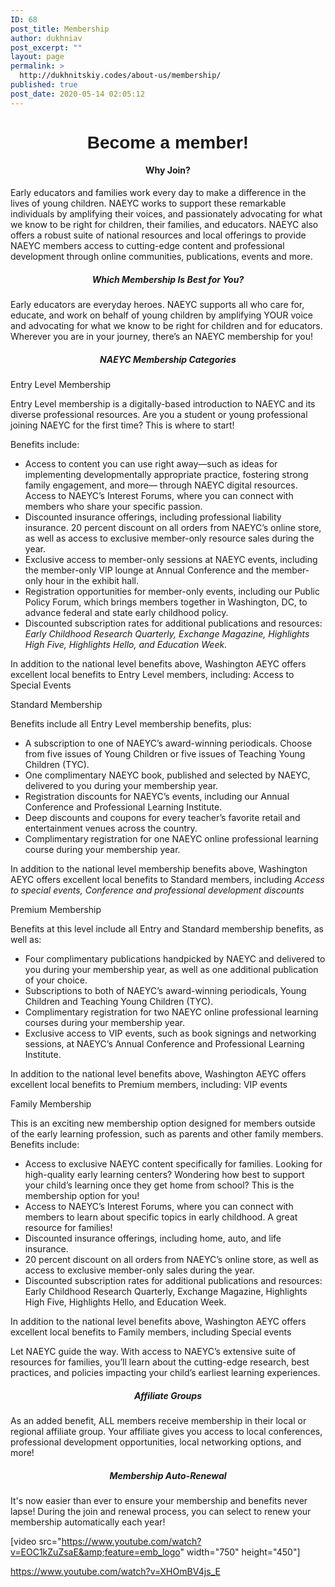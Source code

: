 ```yaml
---
ID: 68
post_title: Membership
author: dukhniav
post_excerpt: ""
layout: page
permalink: >
  http://dukhnitskiy.codes/about-us/membership/
published: true
post_date: 2020-05-14 02:05:12
---
```

<h1 style="text-align: center;"><span style="font-family: arial, helvetica, sans-serif;">Become a member!</span></h1>
<h4 style="text-align: center;">Why Join?</h4>
Early educators and families work every day to make a difference in the lives of young children. NAEYC works to support these remarkable individuals by amplifying their voices, and passionately advocating for what we know to be right for children, their families, and educators. NAEYC also offers a robust suite of national resources and local offerings to provide NAEYC members access to cutting-edge content and professional development through online communities, publications, events and more.
<h5 style="text-align: center;">Which Membership Is Best for You?</h5>
Early educators are everyday heroes. NAEYC supports all who care for, educate, and work on behalf of young children by amplifying YOUR voice and advocating for what we know to be right for children and for educators. Wherever you are in your journey, there’s an NAEYC membership for you!
<h5 style="text-align: center;">NAEYC Membership Categories</h5>
<a>Entry Level Membership</a>

Entry Level membership is a digitally-based introduction to NAEYC and its diverse professional resources. Are you a student or young professional joining NAEYC for the first time? This is where to start!

Benefits include:
<ul>
 	<li>Access to content you can use right away—such as ideas for implementing developmentally appropriate practice, fostering strong family engagement, and more— through NAEYC digital resources.
Access to NAEYC’s Interest Forums, where you can connect with members who share your specific passion.</li>
 	<li>Discounted insurance offerings, including professional liability insurance.
20 percent discount on all orders from NAEYC’s online store, as well as access to exclusive member-only resource sales during the year.</li>
 	<li>Exclusive access to member-only sessions at NAEYC events, including the member-only VIP lounge at Annual Conference and the member-only hour in the exhibit hall.</li>
 	<li>Registration opportunities for member-only events, including our Public Policy Forum, which brings members together in Washington, DC, to advance federal and state early childhood policy.</li>
 	<li>Discounted subscription rates for additional publications and resources: <em>Early Childhood Research Quarterly, Exchange Magazine, Highlights High Five, Highlights Hello, and Education Week.</em></li>
</ul>
In addition to the national level benefits above, Washington AEYC offers excellent local benefits to Entry Level members, including: Access to Special Events

<a>Standard Membership</a>

Benefits include all Entry Level membership benefits, plus:
<ul>
 	<li>A subscription to one of NAEYC’s award-winning periodicals. Choose from five issues of Young Children or five issues of Teaching Young Children (TYC).</li>
 	<li>One complimentary NAEYC book, published and selected by NAEYC, delivered to you during your membership year.</li>
 	<li>Registration discounts for NAEYC’s events, including our Annual Conference and Professional Learning Institute.</li>
 	<li>Deep discounts and coupons for every teacher’s favorite retail and entertainment venues across the country.</li>
 	<li>Complimentary registration for one NAEYC online professional learning course during your membership year.</li>
</ul>
In addition to the national level membership benefits above, Washington AEYC offers excellent local benefits to Standard members, including <em>Access to special events, Conference and professional development discounts</em>

<a>Premium Membership</a>

Benefits at this level include all Entry and Standard membership benefits, as well as:
<ul>
 	<li>Four complimentary publications handpicked by NAEYC and delivered to you during your membership year, as well as one additional publication of your choice.</li>
 	<li>Subscriptions to both of NAEYC’s award-winning periodicals, Young Children and Teaching Young Children (TYC).</li>
 	<li>Complimentary registration for two NAEYC online professional learning courses during your membership year.</li>
 	<li>Exclusive access to VIP events, such as book signings and networking sessions, at NAEYC’s Annual Conference and Professional Learning Institute.</li>
</ul>
In addition to the national level benefits above, Washington AEYC offers excellent local benefits to Premium members, including: VIP events

<a>Family Membership</a>

This is an exciting new membership option designed for members outside of the early learning profession, such as parents and other family members. Benefits include:
<ul>
 	<li>Access to exclusive NAEYC content specifically for families. Looking for high-quality early learning centers? Wondering how best to support your child’s learning once they get home from school? This is the membership option for you!</li>
 	<li>Access to NAEYC’s Interest Forums, where you can connect with members to learn about specific topics in early childhood. A great resource for families!</li>
 	<li>Discounted insurance offerings, including home, auto, and life insurance.</li>
 	<li>20 percent discount on all orders from NAEYC’s online store, as well as access to exclusive member-only sales during the year.</li>
 	<li>Discounted subscription rates for additional publications and resources: Early Childhood Research Quarterly, Exchange Magazine, Highlights High Five, Highlights Hello, and Education Week.</li>
</ul>
In addition to the national level benefits above, Washington AEYC offers excellent local benefits to Family members, including Special events

Let NAEYC guide the way. With access to NAEYC’s extensive suite of resources for families, you’ll learn about the cutting-edge research, best practices, and policies impacting your child’s earliest learning experiences.
<h5 style="text-align: center;">Affiliate Groups</h5>
As an added benefit, ALL members receive membership in their local or regional affiliate group. Your affiliate gives you access to local conferences, professional development opportunities, local networking options, and more!
<h5 style="text-align: center;">Membership Auto-Renewal</h5>
It's now easier than ever to ensure your membership and benefits never lapse! During the join and renewal process, you can select to renew your membership automatically each year!

[video src="https://www.youtube.com/watch?v=EOC1kZuZsaE&amp;feature=emb_logo" width="750" height="450"]

https://www.youtube.com/watch?v=XHOmBV4js_E